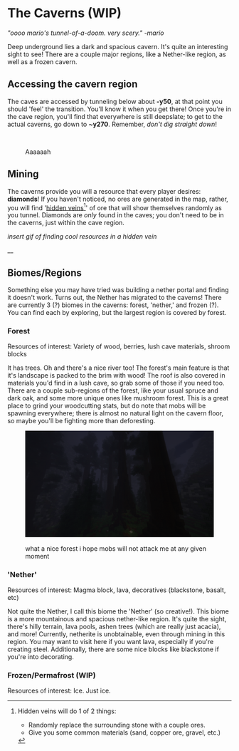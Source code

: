# The Caverns (WIP)

_"oooo mario's tunnel-of-a-doom. very scery." -mario_

Deep underground lies a dark and spacious cavern. It's quite an interesting sight to see! There are a couple major regions, like a Nether-like region, as well as a frozen cavern.

## Accessing the cavern region

The caves are accessed by tunneling below about **-y50**, at that point you should 'feel' the transition. You'll know it when you get there! Once you're in the cave region, you'll find that everywhere is still deepslate; to get to the actual caverns, go down to **\~y270**. Remember, _don't dig straight down_!

<figure><img src="../../.gitbook/assets/whoopsie.gif" alt=""><figcaption><p>Aaaaaah</p></figcaption></figure>

## Mining

The caverns provide you will a resource that every player desires: **diamonds**! If you haven't noticed, no ores are generated in the map, rather, you will find '[hidden veins](#user-content-fn-1)[^1]' of ore that will show themselves randomly as you tunnel. Diamonds are _only_ found in the caves; you don't need to be in the caverns, just within the cave region.&#x20;

_insert gif of finding cool resources in a hidden vein_

__

## Biomes/Regions

Something else you may have tried was building a nether portal and finding it doesn't work. Turns out, the Nether has migrated to the caverns! There are currently 3 (?) biomes in the caverns: forest, 'nether,' and frozen (?). You can find each by exploring, but the largest region is covered by forest.

### Forest

Resources of interest: Variety of wood, berries, lush cave materials, shroom blocks

It has trees. Oh and there's a nice river too! The forest's main feature is that it's landscape is packed to the brim with wood! The roof is also covered in materials you'd find in a lush cave, so grab some of those if you need too. There are a couple sub-regions of the forest, like your usual spruce and dark oak, and some more unique ones like mushroom forest. This is a great place to grind your woodcutting stats, but do note that mobs will be spawning everywhere; there is almost no natural light on the cavern floor, so maybe you'll be fighting more than deforesting.&#x20;

<figure><img src="../../.gitbook/assets/cave_forest.png" alt=""><figcaption><p>what a nice forest i hope mobs will not attack me at any given moment</p></figcaption></figure>

### 'Nether'

Resources of interest: Magma block, lava, decoratives (blackstone, basalt, etc)

Not quite the Nether, I call this biome the 'Nether' (so creative!). This biome is a more mountainous and spacious nether-like region. It's quite the sight, there's hilly terrain, lava pools, ashen trees (which are really just acacia), and more! Currently, netherite is unobtainable, even through mining in this region. You may want to visit here if you want lava, especially if you're creating steel. Additionally, there are some nice blocks like blackstone if you're into decorating.&#x20;

### Frozen/Permafrost (WIP)

Resources of interest: Ice. Just ice.





[^1]: Hidden veins will do 1 of 2 things:

    * Randomly replace the surrounding stone with a couple ores.
    * Give you some common materials (sand, copper ore, gravel, etc.)
